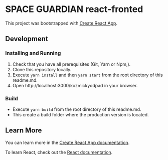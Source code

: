 # SPACE GUARDIAN react-fronted

This project was bootstrapped with [Create React App](https://github.com/facebook/create-react-app).

## Development

### Installing and Running

1. Check that you have all prerequisites (Git, Yarn or Npm,).
2. Clone this repository locally.
3. Execute `yarn install` and then `yarn start` from the root directory of this readme.md.
4. Open http://localhost:3000/kozmickyodpad in your browser.

### Build

 - Execute `yarn build` from the root directory of this readme.md.
 - This create a build folder where the production version is located.

## Learn More

You can learn more in the [Create React App documentation](https://facebook.github.io/create-react-app/docs/getting-started).

To learn React, check out the [React documentation](https://reactjs.org/).